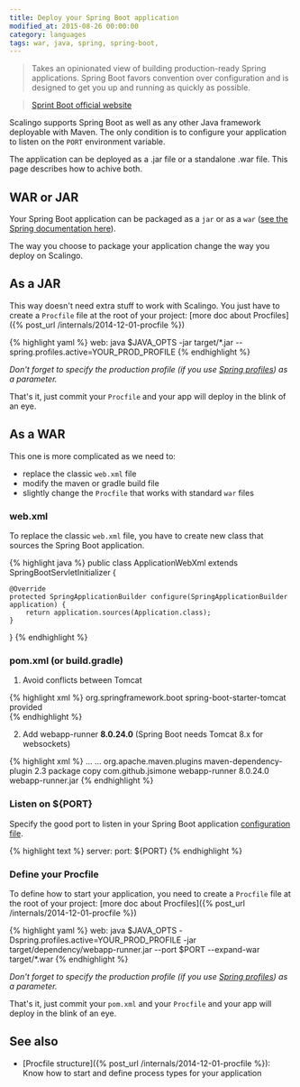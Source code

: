 ```yaml
---
title: Deploy your Spring Boot application
modified_at: 2015-08-26 00:00:00
category: languages
tags: war, java, spring, spring-boot,
---
```


> Takes an opinionated view of building production-ready Spring applications.
> Spring Boot favors convention over configuration and is designed to get you up
> and running as quickly as possible.

> [Sprint Boot official website](http://projects.spring.io/spring-boot/)

Scalingo supports Spring Boot as well as any other Java framework deployable with
Maven. The only condition is to configure your application to listen on the
`PORT` environment variable.

The application can be deployed as a .jar file or a standalone .war file. This
page describes how to achive both.

## WAR or JAR

Your Spring Boot application can be packaged as a `jar` or as a `war` ([see the
Spring documentation
here](http://docs.spring.io/spring-boot/docs/current/reference/html/howto-traditional-deployment.html)).

The way you choose to package your application change the way you deploy on
Scalingo.

## As a JAR

This way doesn't need extra stuff to work with Scalingo. You just have to
create a `Procfile` file at the root of your project: [more doc about
Procfiles]({% post_url /internals/2014-12-01-procfile %})

{% highlight yaml %}
web: java $JAVA_OPTS -jar target/*.jar --spring.profiles.active=YOUR_PROD_PROFILE
{% endhighlight %}

_Don't forget to specify the production profile (if you use [Spring
profiles](http://docs.spring.io/spring-boot/docs/current/reference/html/boot-features-profiles.html))
as a parameter._

That's it, just commit your `Procfile` and your app will deploy in the blink of
an eye.

## As a WAR

This one is more complicated as we need to:

- replace the classic `web.xml` file
- modify the maven or gradle build file
- slightly change the `Procfile` that works with standard `war` files

### web.xml

To replace the classic `web.xml` file, you have to create new class that
sources the Spring Boot application.

{% highlight java %}
public class ApplicationWebXml extends SpringBootServletInitializer {

    @Override
    protected SpringApplicationBuilder configure(SpringApplicationBuilder application) {
        return application.sources(Application.class);
    }

}
{% endhighlight %}

### pom.xml (or build.gradle)

1. Avoid conflicts between Tomcat

{% highlight xml %}
<dependency>
    <groupId>org.springframework.boot</groupId>
    <artifactId>spring-boot-starter-tomcat</artifactId>
    <!-- Add this -->
    <scope>provided</scope>
</dependency>   
{% endhighlight %}

2. Add webapp-runner **8.0.24.0** (Spring Boot needs Tomcat 8.x for websockets)

{% highlight xml %}
<build>
  ...
  <plugins>
    ...
    <plugin>
      <groupId>org.apache.maven.plugins</groupId>
      <artifactId>maven-dependency-plugin</artifactId>
      <version>2.3</version>
      <executions>
        <execution>
          <phase>package</phase>
          <goals><goal>copy</goal></goals>
          <configuration>
            <artifactItems>
              <artifactItem>
                <groupId>com.github.jsimone</groupId>
                <artifactId>webapp-runner</artifactId>
                <version>8.0.24.0</version>
                <destFileName>webapp-runner.jar</destFileName>
              </artifactItem>
            </artifactItems>
          </configuration>
        </execution>
      </executions>
    </plugin>
  </plugins>
</build>
{% endhighlight %}

### Listen on ${PORT}

Specify the good port to listen in your Spring Boot application [configuration
file](http://docs.spring.io/spring-boot/docs/current/reference/html/boot-features-external-config.html).

{% highlight text %}
server:
    port: ${PORT}
{% endhighlight %}

### Define your Procfile

To define how to start your application, you need to create a `Procfile` file
at the root of your project: [more doc about Procfiles]({% post_url /internals/2014-12-01-procfile %})

{% highlight yaml %}
web: java $JAVA_OPTS -Dspring.profiles.active=YOUR_PROD_PROFILE -jar target/dependency/webapp-runner.jar --port $PORT --expand-war target/*.war
{% endhighlight %}

_Don't forget to specify the production profile (if you use [Spring
profiles](http://docs.spring.io/spring-boot/docs/current/reference/html/boot-features-profiles.html))
as a parameter._

That's it, just commit your `pom.xml` and your `Procfile` and your app will
deploy in the blink of an eye.

## See also

* [Procfile structure]({% post_url /internals/2014-12-01-procfile %}): Know how to start and define
  process types for your application
